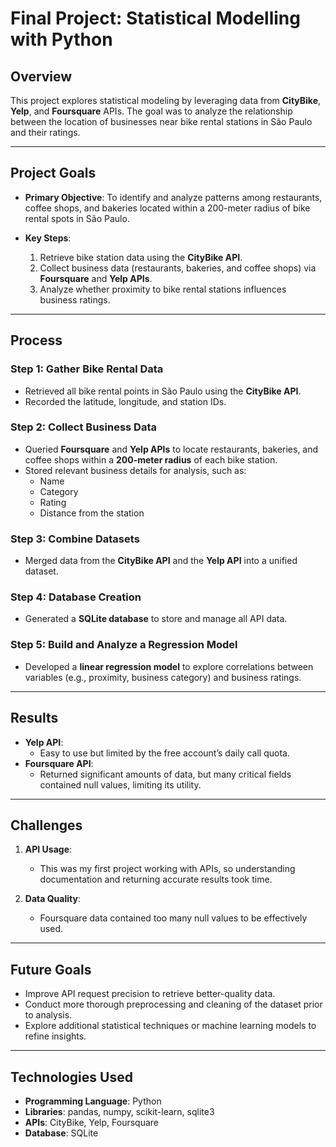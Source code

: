 # **Final Project: Statistical Modelling with Python**

## **Overview**
This project explores statistical modeling by leveraging data from **CityBike**, **Yelp**, and **Foursquare** APIs. The goal was to analyze the relationship between the location of businesses near bike rental stations in São Paulo and their ratings.

---

## **Project Goals**
- **Primary Objective**: 
  To identify and analyze patterns among restaurants, coffee shops, and bakeries located within a 200-meter radius of bike rental spots in São Paulo.

- **Key Steps**: 
  1. Retrieve bike station data using the **CityBike API**. 
  2. Collect business data (restaurants, bakeries, and coffee shops) via **Foursquare** and **Yelp APIs**. 
  3. Analyze whether proximity to bike rental stations influences business ratings.

---

## **Process**

### **Step 1: Gather Bike Rental Data**  
- Retrieved all bike rental points in São Paulo using the **CityBike API**. 
- Recorded the latitude, longitude, and station IDs.

### **Step 2: Collect Business Data**  
- Queried **Foursquare** and **Yelp APIs** to locate restaurants, bakeries, and coffee shops within a **200-meter radius** of each bike station. 
- Stored relevant business details for analysis, such as: 
  - Name 
  - Category 
  - Rating 
  - Distance from the station 

### **Step 3: Combine Datasets**  
- Merged data from the **CityBike API** and the **Yelp API** into a unified dataset.

### **Step 4: Database Creation**  
- Generated a **SQLite database** to store and manage all API data.

### **Step 5: Build and Analyze a Regression Model**  
- Developed a **linear regression model** to explore correlations between variables (e.g., proximity, business category) and business ratings.

---

## **Results**

- **Yelp API**: 
  - Easy to use but limited by the free account’s daily call quota. 
- **Foursquare API**: 
  - Returned significant amounts of data, but many critical fields contained null values, limiting its utility. 

---

## **Challenges**
1. **API Usage**: 
   - This was my first project working with APIs, so understanding documentation and returning accurate results took time. 

2. **Data Quality**: 
   - Foursquare data contained too many null values to be effectively used. 

---

## **Future Goals**
- Improve API request precision to retrieve better-quality data. 
- Conduct more thorough preprocessing and cleaning of the dataset prior to analysis. 
- Explore additional statistical techniques or machine learning models to refine insights. 

---

## **Technologies Used**
- **Programming Language**: Python 
- **Libraries**: pandas, numpy, scikit-learn, sqlite3 
- **APIs**: CityBike, Yelp, Foursquare 
- **Database**: SQLite 
